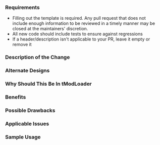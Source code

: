 ### Requirements

* Filling out the template is required. Any pull request that does not include enough information to be reviewed in a timely manner may be closed at the maintainers' discretion.
* All new code should include tests to ensure against regressions
* If a header/description isn't applicable to your PR, leave it empty or remove it

### Description of the Change

<!--

We must be able to understand the design of your change from this description. If we can't get a good idea of what the code will be doing from the description here, the pull request may be closed at the maintainers' discretion. Keep in mind that the maintainer reviewing this PR may not be familiar with or have worked with the code here recently, so please walk us through the concepts.

-->

### Alternate Designs

<!-- Explain what other alternates were considered and why the proposed version was selected -->

### Why Should This Be In tModLoader

<!-- Explain why this functionality should be in our API as opposed to something standalone -->

### Benefits

<!-- What benefits will be realized by the code change? -->

### Possible Drawbacks

<!-- What are the possible side-effects or negative impacts of the code change? -->

### Applicable Issues

<!-- Enter any applicable Issues here -->

### Sample Usage

<!-- Please provide a sample of code that demonstrates how your changes should be handled, or how your changes reflect on mods' code -->


